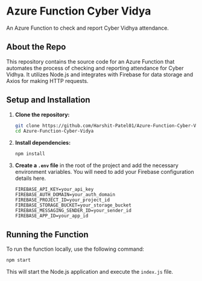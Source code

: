 # Azure Function Cyber Vidya

An Azure Function to check and report Cyber Vidhya attendance.

## About the Repo

This repository contains the source code for an Azure Function that automates the process of checking and reporting attendance for Cyber Vidhya. It utilizes Node.js and integrates with Firebase for data storage and Axios for making HTTP requests.

## Setup and Installation

1.  **Clone the repository:**
    ```bash
    git clone https://github.com/Harshit-Patel01/Azure-Function-Cyber-Vidya.git
    cd Azure-Function-Cyber-Vidya
    ```

2.  **Install dependencies:**
    ```bash
    npm install
    ```

3.  **Create a `.env` file** in the root of the project and add the necessary environment variables. You will need to add your Firebase configuration details here.
    ```
    FIREBASE_API_KEY=your_api_key
    FIREBASE_AUTH_DOMAIN=your_auth_domain
    FIREBASE_PROJECT_ID=your_project_id
    FIREBASE_STORAGE_BUCKET=your_storage_bucket
    FIREBASE_MESSAGING_SENDER_ID=your_sender_id
    FIREBASE_APP_ID=your_app_id
    ```

## Running the Function

To run the function locally, use the following command:

```bash
npm start
```

This will start the Node.js application and execute the `index.js` file.
